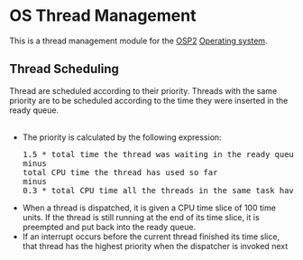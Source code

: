 # OS Thread Management

This is a thread management module for the [OSP2](http://cdn.iiit.ac.in/cdn/enhanceedu.iiit.ac.in/wiki/images/OSP2_Manual.pdf) [Operating system](http://tolstenko.net/dados/Unicamp/2009.2/mc514/Pratica/01-MC514-2009s2-5001-01-OSP2.pdf).
## Thread Scheduling
Thread are scheduled according to their priority. Threads with the same priority are to
be scheduled according to the time they were inserted in the ready queue.
<br>
<br>
<ul>
<li>
The priority is calculated by the following expression:
<br>
<pre>
1.5 * total time the thread was waiting in the ready queue
minus
total CPU time the thread has used so far
minus
0.3 * total CPU time all the threads in the same task have used so far
</pre>
</li>
<li>When a thread is dispatched, it is given a CPU time slice of 100 time units. If the thread is
still running at the end of its time slice, it is preempted and put back into the ready queue.</li>
<li>If an interrupt occurs before the current thread finished its time slice, that thread has the
highest priority when the dispatcher is invoked next</li>
</ul>
